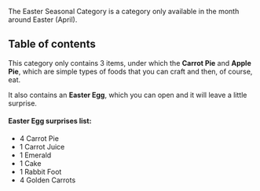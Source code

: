 The Easter Seasonal Category is a category only available in the month around Easter (April).  

## Table of contents
This category only contains 3 items, under which the **Carrot Pie** and **Apple Pie**, which are simple types of foods that you can craft and then, of course, eat.  

It also contains an **Easter Egg**, which you can open and it will leave a little surprise.  

#### Easter Egg surprises list:
- 4 Carrot Pie
- 1 Carrot Juice
- 1 Emerald
- 1 Cake
- 1 Rabbit Foot
- 4 Golden Carrots
